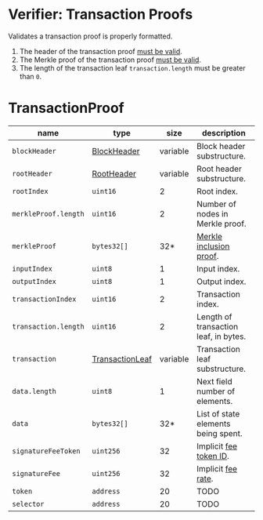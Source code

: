 Verifier: Transaction Proofs
===

Validates a transaction proof is properly formatted.

1. The header of the transaction proof [must be valid](./Block%20Header.md).
1. The Merkle proof of the transaction proof [must be valid](./Merkle%20Proof.md).
1. The length of the transaction leaf `transaction.length` must be greater than `0`.

# TransactionProof

| name                 | type                                                           | size     | description                                                  |
| -------------------- | -------------------------------------------------------------- | -------- | ------------------------------------------------------------ |
| `blockHeader`        | [BlockHeader](../1.%20Data%20Structures/Blocks.md)             | variable | Block header substructure.                                   |
| `rootHeader`         | [RootHeader](../1.%20Data%20Structures/Roots.md)               | variable | Root header substructure.                                    |
| `rootIndex`          | `uint16`                                                       | 2        | Root index.                                                  |
| `merkleProof.length` | `uint16`                                                       | 2        | Number of nodes in Merkle proof.                             |
| `merkleProof`        | `bytes32[]`                                                    | 32*      | [Merkle inclusion proof](./Merkle%20Proof.md).               |
| `inputIndex`         | `uint8`                                                        | 1        | Input index.                                                 |
| `outputIndex`        | `uint8`                                                        | 1        | Output index.                                                |
| `transactionIndex`   | `uint16`                                                       | 2        | Transaction index.                                           |
| `transaction.length` | `uint16`                                                       | 2        | Length of transaction leaf, in bytes.                        |
| `transaction`        | [TransactionLeaf](./../1.%20Data%20Structures/Transactions.md) | variable | Transaction leaf substructure.                               |
| `data.length`        | `uint8`                                                        | 1        | Next field number of elements.                               |
| `data`               | `bytes32[]`                                                    | 32*      | List of state elements being spent.                          |
| `signatureFeeToken`  | `uint256`                                                      | 32       | Implicit [fee token ID](../1.%20Data%20Structures/Roots.md). |
| `signatureFee`       | `uint256`                                                      | 32       | Implicit [fee rate](./../1.%20Data%20Structures/Roots.md).   |
| `token`              | `address`                                                      | 20       | TODO                                                         |
| `selector`           | `address`                                                      | 20       | TODO                                                         |
